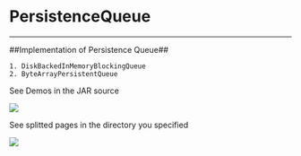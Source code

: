 

# PersistenceQueue #

----------


##Implementation of Persistence Queue##

	1. DiskBackedInMemoryBlockingQueue
	2. ByteArrayPersistentQueue


See Demos in the JAR source


![](https://github.com/yue9944882/PersistenceQueue/blob/master/README.img/PersistentQueue1.PNG)


See splitted pages in the directory you specified

![](https://github.com/yue9944882/PersistenceQueue/blob/master/README.img/Disk-Page.PNG)